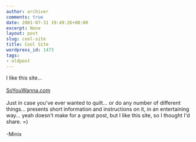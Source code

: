 ```yaml
---
author: archiver
comments: true
date: 2001-07-31 19:49:26+00:00
excerpt: None
layout: post
slug: cool-site
title: Cool Site
wordpress_id: 1473
tags:
- oldpost
---
```


I like this site...<br /><br /><a href="http://www.soyouwanna.com">SoYouWanna.com</a><br /><br />Just in case you've ever wanted to quilt... or do any number of different things... presents short information and instructions on it, in an entertaining way... yeah doesn't make for a great post, but I like this site, so I thought I'd share. =)<br /><br />-Minix